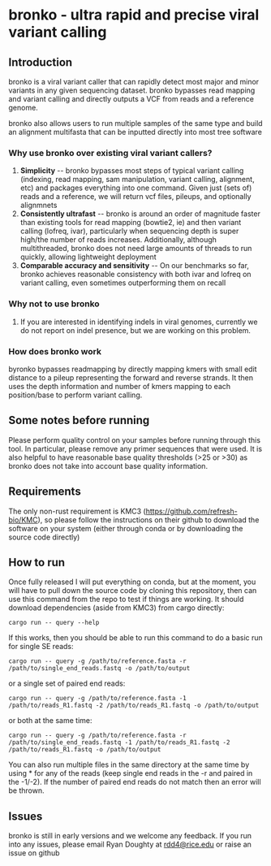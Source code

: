 # bronko - ultra rapid and precise viral variant calling

## Introduction
bronko is a viral variant caller that can rapidly detect most major and minor variants in any given sequencing dataset. bronko bypasses read mapping and variant calling and directly outputs a VCF from reads and a reference genome.  

bronko also allows users to run multiple samples of the same type and build an alignment multifasta that can be inputted directly into most tree software

### Why use bronko over existing viral variant callers?
1. **Simplicity** -- bronko bypasses most steps of typical variant calling (indexing, read mapping, sam manipulation, variant calling, alignment, etc) and packages everything into one command. Given just (sets of) reads and a reference, we will return vcf files, pileups, and optionally alignmnets
2. **Consistently ultrafast** -- bronko is around an order of magnitude faster than existing tools for read mapping (bowtie2, ie) and then variant calling (lofreq, ivar), particularly when sequencing depth is super high/the number of reads increases. Additionally, although multithreaded, bronko does not need large amounts of threads to run quickly, allowing lightweight deployment
3. **Comparable accuracy and sensitivity** -- On our benchmarks so far, bronko achieves reasonable consistency with both ivar and lofreq on variant calling, even sometimes outperforming them on recall

### Why not to use bronko
1. If you are interested in identifying indels in viral genomes, currently we do not report on indel presence, but we are working on this problem. 

### How does bronko work
byronko bypasses readmapping by directly mapping kmers with small edit distance to a pileup representing the forward and reverse strands. It then uses the depth information and number of kmers mapping to each position/base to perform variant calling. 

## Some notes before running
Please perform quality control on your samples before running through this tool. In particular, please remove any primer sequences that were used. It is also helpful to have reasonable base quality thresholds (>25 or >30) as bronko does not take into account base quality information. 

## Requirements
The only non-rust requirement is KMC3 (https://github.com/refresh-bio/KMC), so please follow the instructions on their github to download the software on your system (either through conda or by downloading the source code directly)

## How to run
Once fully released I will put everything on conda, but at the moment, you will have to pull down the source code by cloning this repository, then can use this command from the repo to test if things are working. It should download dependencies (aside from KMC3) from cargo directly:

```
cargo run -- query --help
```

If this works, then you should be able to run this command to do a basic run for single SE reads:

```
cargo run -- query -g /path/to/reference.fasta -r /path/to/single_end_reads.fastq -o /path/to/output
```

or a single set of paired end reads: 
```
cargo run -- query -g /path/to/reference.fasta -1 /path/to/reads_R1.fastq -2 /path/to/reads_R1.fastq -o /path/to/output
```

or both at the same time:
```
cargo run -- query -g /path/to/reference.fasta -r /path/to/single_end_reads.fastq -1 /path/to/reads_R1.fastq -2 /path/to/reads_R1.fastq -o /path/to/output
```

You can also run multiple files in the same directory at the same time by using * for any of the reads (keep single end reads in the -r and paired in the -1/-2). If the number of paired end reads do not match then an error will be thrown. 


## Issues
bronko is still in early versions and we welcome any feedback. If you run into any issues, please email Ryan Doughty at rdd4@rice.edu or raise an issue on github
